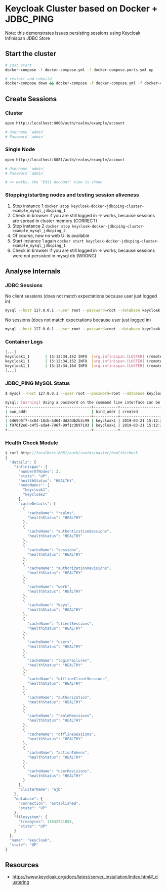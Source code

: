 # Keycloak Cluster based on Docker + JDBC_PING

Note: this demonstrates issues persisting sessions using Keycloak Infinispan JDBC Store

## Start the cluster

```bash
# just start
docker-compose -f docker-compose.yml -f docker-compose.ports.yml up

# restart and rebuild
docker-compose down && docker-compose -f docker-compose.yml -f docker-compose.ports.yml up --build
```

## Create Sessions

### Cluster

```bash
open http://localhost:8000/auth/realms/example/account

# Username `admin`
# Password `admin`
```

### Single Node

```bash
open http://localhost:8081/auth/realms/example/account

# Username `admin`
# Password `admin`

# => works, the "Edit Account" view is shown
```

### Stopping/starting nodes and testing session aliveness

1. Stop instance 1 `docker stop keycloak-docker-jdbcping-cluster-example_mysql_jdbcping_1`
2. Check in browser if you are still logged in -> works, because sessions are spread in cluster memory (CORRECT)
3. Stop instance 2 `docker stop keycloak-docker-jdbcping-cluster-example_mysql_jdbcping_2`
4. Of course, now no web UI is available
5. Start instance 1 again `docker start keycloak-docker-jdbcping-cluster-example_mysql_jdbcping_1`
6. Check in browser if you are still logged in -> works, because sessions were not persisted in mysql db (WRONG)

## Analyse Internals

### JDBC Sessions

No client sessions (does not match expectations because user just logged in)

```bash
mysql --host 127.0.0.1 --user root --password=root --database keycloak --execute "select * from ISPN_clientSessions;"
```

No sessions (does not match expectations because user just logged in)

```bash
mysql --host 127.0.0.1 --user root --password=root --database keycloak --execute "select * from ISPN_sessions;"
```

### Container Logs

```bash
[...]
keycloak1_1       | 15:12:34,152 INFO  [org.infinispan.CLUSTER] (remote-thread--p8-t5) [Context=work] ISPN100010: Finished rebalance with members [keycloak1, keycloak2], topology id 5
keycloak1_1       | 15:12:34,152 INFO  [org.infinispan.CLUSTER] (remote-thread--p8-t1) [Context=clientSessions] ISPN100010: Finished rebalance with members [keycloak1, keycloak2], topology id 5
keycloak1_1       | 15:12:34,164 INFO  [org.infinispan.CLUSTER] (remote-thread--p8-t7) [Context=authenticationSessions] ISPN100010: Finished rebalance with members [keycloak1, keycloak2], topology id 5
[...]
```

### JDBC_PING MySQL Status

```bash
$ mysql --host 127.0.0.1 --user root --password=root --database keycloak --execute "select * from JGROUPSPING;"

mysql: [Warning] Using a password on the command line interface can be insecure.
+--------------------------------------+-----------+---------------------+--------------+------------------------------------------+
| own_addr                             | bind_addr | created             | cluster_name | ping_data                                |
+--------------------------------------+-----------+---------------------+--------------+------------------------------------------+
| 6d69d5f7-4c84-18cb-6d64-dd2ddb2b3c99 | keycloak1 | 2019-03-21 15:12:31 | ejb          | md�-�+<�mi��L�� 	keycloak1� ���            |
| f976f2e6-c4f5-ada4-796f-99f1c3b97193 | keycloak1 | 2019-03-21 15:12:31 | ejb          | yo��ùq��v���� 	keycloak2� ���                |
+--------------------------------------+-----------+---------------------+--------------+------------------------------------------+
```

### Health Check Module

```javascript
$ curl http://localhost:8081/auth/realms/master/health/check
{
  "details": {
    "infinispan": {
      "numberOfNodes": 2,
      "state": "UP",
      "healthStatus": "HEALTHY",
      "nodeNames": [
        "keycloak1",
        "keycloak2"
      ],
      "cacheDetails": [
        {
          "cacheName": "realms",
          "healthStatus": "HEALTHY"
        },
        {
          "cacheName": "authenticationSessions",
          "healthStatus": "HEALTHY"
        },
        {
          "cacheName": "sessions",
          "healthStatus": "HEALTHY"
        },
        {
          "cacheName": "authorizationRevisions",
          "healthStatus": "HEALTHY"
        },
        {
          "cacheName": "work",
          "healthStatus": "HEALTHY"
        },
        {
          "cacheName": "keys",
          "healthStatus": "HEALTHY"
        },
        {
          "cacheName": "clientSessions",
          "healthStatus": "HEALTHY"
        },
        {
          "cacheName": "users",
          "healthStatus": "HEALTHY"
        },
        {
          "cacheName": "loginFailures",
          "healthStatus": "HEALTHY"
        },
        {
          "cacheName": "offlineClientSessions",
          "healthStatus": "HEALTHY"
        },
        {
          "cacheName": "authorization",
          "healthStatus": "HEALTHY"
        },
        {
          "cacheName": "realmRevisions",
          "healthStatus": "HEALTHY"
        },
        {
          "cacheName": "offlineSessions",
          "healthStatus": "HEALTHY"
        },
        {
          "cacheName": "actionTokens",
          "healthStatus": "HEALTHY"
        },
        {
          "cacheName": "userRevisions",
          "healthStatus": "HEALTHY"
        }
      ],
      "clusterName": "ejb"
    },
    "database": {
      "connection": "established",
      "state": "UP"
    },
    "filesystem": {
      "freebytes": 13042221056,
      "state": "UP"
    }
  },
  "name": "keycloak",
  "state": "UP"
}
```

## Resources

- https://www.keycloak.org/docs/latest/server_installation/index.html#_clustering
